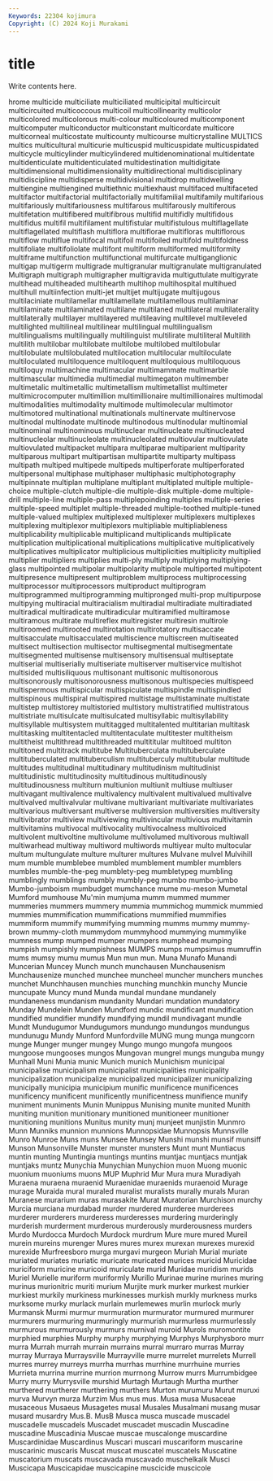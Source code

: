 ```yaml
---
Keywords: 22304 kojimura
Copyright: (C) 2024 Koji Murakami
---
```


# title

Write contents here.



hrome multicide multiciliate multiciliated multicipital multicircuit multicircuited multicoccous multicoil multicollinearity
multicolor multicolored multicolorous multi-colour multicoloured multicomponent multicomputer multiconductor multiconstant multicordate
multicore multicorneal multicostate multicounty multicourse multicrystalline MULTICS multics multicultural multicurie
multicuspid multicuspidate multicuspidated multicycle multicylinder multicylindered multidenominational multidentate multidenticulate multidenticulated
multidestination multidigitate multidimensional multidimensionality multidirectional multidisciplinary multidiscipline multidisperse multidivisional multidrop
multidwelling multiengine multiengined multiethnic multiexhaust multifaced multifaceted multifactor multifactorial multifactorially
multifamilial multifamily multifarious multifariously multifariousness multifarous multifarously multiferous multifetation multifibered
multifibrous multifid multifidly multifidous multifidus multifil multifilament multifistular multifistulous multiflagellate
multiflagellated multiflash multiflora multiflorae multifloras multiflorous multiflow multiflue multifocal multifoil
multifoiled multifold multifoldness multifoliate multifoliolate multifont multiform multiformed multiformity multiframe
multifunction multifunctional multifurcate multiganglionic multigap multigerm multigrade multigranular multigranulate multigranulated
Multigraph multigraph multigrapher multigravida multiguttulate multigyrate multihead multiheaded multihearth multihop
multihospital multihued multihull multiinfection multi-jet multijet multijugate multijugous multilaciniate multilamellar
multilamellate multilamellous multilaminar multilaminate multilaminated multilane multilaned multilateral multilaterality multilaterally
multilayer multilayered multileaving multilevel multileveled multilighted multilineal multilinear multilingual multilingualism
multilingualisms multilingually multilinguist multilirate multiliteral Multilith multilith multilobar multilobate multilobe
multilobed multilobular multilobulate multilobulated multilocation multilocular multiloculate multiloculated multiloquence multiloquent
multiloquious multiloquous multiloquy multimachine multimacular multimammate multimarble multimascular multimedia multimedial
multimegaton multimember multimetalic multimetallic multimetallism multimetallist multimeter multimicrocomputer multimillion multimillionaire
multimillionaires multimodal multimodalities multimodality multimode multimolecular multimotor multimotored multinational multinationals
multinervate multinervose multinodal multinodate multinode multinodous multinodular multinomial multinominal multinominous
multinuclear multinucleate multinucleated multinucleolar multinucleolate multinucleolated multiovular multiovulate multiovulated multipacket
multipara multiparae multiparient multiparity multiparous multipart multipartisan multipartite multiparty multipass
multipath multiped multipede multipeds multiperforate multiperforated multipersonal multiphase multiphaser multiphasic
multiphotography multipinnate multiplan multiplane multiplant multiplated multiple multiple-choice multiple-clutch multiple-die
multiple-disk multiple-dome multiple-drill multiple-line multiple-pass multiplepoinding multiples multiple-series multiple-speed multiplet
multiple-threaded multiple-toothed multiple-tuned multiple-valued multiplex multiplexed multiplexer multiplexers multiplexes multiplexing
multiplexor multiplexors multipliable multipliableness multiplicability multiplicable multiplicand multiplicands multiplicate multiplication
multiplicational multiplications multiplicative multiplicatively multiplicatives multiplicator multiplicious multiplicities multiplicity multiplied
multiplier multipliers multiplies multi-ply multiply multiplying multiplying-glass multipointed multipolar multipolarity
multipole multiported multipotent multipresence multipresent multiproblem multiprocess multiprocessing multiprocessor multiprocessors
multiproduct multiprogram multiprogrammed multiprogramming multipronged multi-prop multipurpose multipying multiracial multiracialism
multiradial multiradiate multiradiated multiradical multiradicate multiradicular multiramified multiramose multiramous multirate
multireflex multiregister multiresin multirole multiroomed multirooted multirotation multirotatory multisaccate multisacculate
multisacculated multiscience multiscreen multiseated multisect multisection multisector multisegmental multisegmentate multisegmented
multisense multisensory multisensual multiseptate multiserial multiserially multiseriate multiserver multiservice multishot
multisided multisiliquous multisonant multisonic multisonorous multisonorously multisonorousness multisonous multispecies multispeed
multispermous multispicular multispiculate multispindle multispindled multispinous multispiral multispired multistage multistaminate
multistate multistep multistorey multistoried multistory multistratified multistratous multistriate multisulcate multisulcated
multisyllabic multisyllability multisyllable multisystem multitagged multitalented multitarian multitask multitasking multitentacled
multitentaculate multitester multitheism multitheist multithread multithreaded multititular multitoed multiton multitoned
multitrack multitube Multituberculata multituberculate multituberculated multituberculism multituberculy multitubular multitude multitudes
multitudinal multitudinary multitudinism multitudinist multitudinistic multitudinosity multitudinous multitudinously multitudinousness multiturn
multiunion multiunit multiuse multiuser multivagant multivalence multivalency multivalent multivalued multivalve
multivalved multivalvular multivane multivariant multivariate multivariates multivarious multiversant multiverse multiversion
multiversities multiversity multivibrator multiview multiviewing multivincular multivious multivitamin multivitamins multivocal
multivocality multivocalness multivoiced multivolent multivoltine multivolume multivolumed multivorous multiwall multiwarhead
multiway multiword multiwords multiyear multo multocular multum multungulate multure multurer
multures Mulvane mulvel Mulvihill mum mumble mumblebee mumbled mumblement mumbler
mumblers mumbles mumble-the-peg mumblety-peg mumbletypeg mumbling mumblingly mumblings mumbly mumbly-peg
mumbo mumbo-jumbo Mumbo-jumboism mumbudget mumchance mume mu-meson Mumetal Mumford mumhouse
Mu'min mumjuma mumm mummed mummer mummeries mummers mummery mummia mummichog
mummick mummied mummies mummification mummifications mummified mummifies mummiform mummify mummifying
mumming mumms mummy mummy-brown mummy-cloth mummydom mummyhood mummying mummylike mumness
mump mumped mumper mumpers mumphead mumping mumpish mumpishly mumpishness MUMPS
mumps mumpsimus mumruffin mums mumsy mumu mumus Mun mun mun.
Muna Munafo Munandi Muncerian Muncey Munch munch munchausen Munchausenism Munchausenize
munched munchee muncheel muncher munchers munches munchet Munchhausen munchies munching
munchkin munchy Muncie muncupate Muncy mund Munda mundal mundane mundanely
mundaneness mundanism mundanity Mundari mundation mundatory Munday Mundelein Munden Mundford
mundic mundificant mundification mundified mundifier mundify mundifying mundil mundivagant mundle
Mundt Mundugumor Mundugumors mundungo mundungos mundungus mundunugu Mundy Munford Munfordville
MUNG mung munga mungcorn munge Munger munger mungey Mungo mungo
mungofa mungoos mungoose mungooses mungos Mungovan mungrel mungs munguba mungy
Munhall Muni Munia munic Munich munich Munichism municipal municipalise municipalism
municipalist municipalities municipality municipalization municipalize municipalized municipalizer municipalizing municipally municipia
municipium munific munificence munificences munificency munificent munificently munificentness munifience munify
muniment muniments Munin Munippus Munising munite munited Munith muniting munition
munitionary munitioned munitioneer munitioner munitioning munitions Munitus munity munj munjeet
munjistin Munmro Munn Munniks munnion munnions Munnopsidae Munnopsis Munnsville Munro
Munroe Muns muns Munsee Munsey Munshi munshi munsif munsiff Munson
Munsonville Munster munster munsters Munt munt Muntiacus muntin munting Muntingia
muntings muntins muntjac muntjacs muntjak muntjaks muntz Munychia Munychian Munychion
muon Muong muonic muonium muoniums muons MUP Muphrid Mur Mura
mura Muradiyah Muraena muraena muraenid Muraenidae muraenids muraenoid Murage murage
Muraida mural muraled muralist muralists murally murals Muran Muranese murarium
muras murasakite Murat Muratorian Murchison murchy Murcia murciana murdabad murder
murdered murderee murderees murderer murderers murderess murderesses murdering murderingly murderish
murderment murderous murderously murderousness murders Murdo Murdocca Murdoch Murdock murdrum
Mure mure mured Mureil murein mureins murenger Mures mures murex
murexan murexes murexid murexide Murfreesboro murga murgavi murgeon Muriah Murial
muriate muriated muriates muriatic muricate muricated murices muricid Muricidae muriciform
muricine muricoid muriculate murid Muridae muridism murids Muriel Murielle muriform
muriformly Murillo Murinae murine murines muring murinus murionitric muriti murium
Murjite murk murker murkest murkier murkiest murkily murkiness murkinesses murkish
murkly murkness murks murksome murky murlack murlain murlemewes murlin murlock
murly Murmansk Murmi murmur murmuration murmurator murmured murmurer murmurers murmuring
murmuringly murmurish murmurless murmurlessly murmurous murmurously murmurs murnival muroid Murols
muromontite murphied murphies Murphy murphy murphying Murphys Murphysboro murr murra
Murrah murrah murrain murrains murral murraro murras Murray murray Murraya
Murraysville Murrayville murre murrelet murrelets Murrell murres murrey murreys murrha
murrhas murrhine murrhuine murries Murrieta murrina murrine murrion murrnong Murrow
murrs Murrumbidgee Murry murry Murrysville murshid Murtagh Murtaugh Murtha murther
murthered murtherer murthering murthers Murton murumuru Murut muruxi murva Murvyn
murza Murzim Mus mus mus. Musa musa Musaceae musaceous Musaeus
Musagetes musal Musales Musalmani musang musar musard musardry Mus.B. MusB
Musca musca muscade muscadel muscadelle muscadels Muscadet muscadet muscadin Muscadine
muscadine Muscadinia Muscae muscae muscalonge muscardine Muscardinidae Muscardinus Muscari muscari
muscariform muscarine muscarinic muscaris Muscat muscat muscatel muscatels Muscatine muscatorium
muscats muscavada muscavado muschelkalk Musci Muscicapa Muscicapidae muscicapine muscicide muscicole
